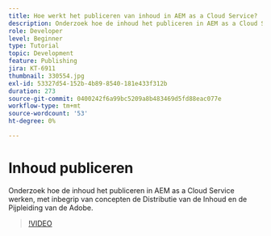 ```yaml
---
title: Hoe werkt het publiceren van inhoud in AEM as a Cloud Service?
description: Onderzoek hoe de inhoud het publiceren in AEM as a Cloud Service werken, met inbegrip van concepten de Distributie van de Inhoud en de Pijpleiding van de Adobe.
role: Developer
level: Beginner
type: Tutorial
topic: Development
feature: Publishing
jira: KT-6911
thumbnail: 330554.jpg
exl-id: 53327d54-152b-4b89-8540-181e433f312b
duration: 273
source-git-commit: 0400242f6a99bc5209a8b483469d5fd88eac077e
workflow-type: tm+mt
source-wordcount: '53'
ht-degree: 0%

---
```


# Inhoud publiceren

Onderzoek hoe de inhoud het publiceren in AEM as a Cloud Service werken, met inbegrip van concepten de Distributie van de Inhoud en de Pijpleiding van de Adobe.

>[!VIDEO](https://video.tv.adobe.com/v/330554?quality=12&learn=on)

